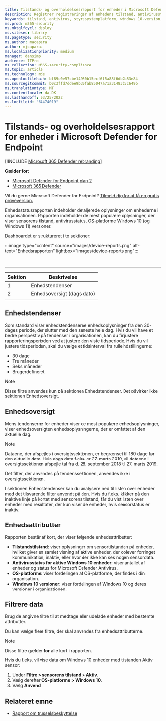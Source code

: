 ```yaml
---
title: Tilstands- og overholdelsesrapport for enheder i Microsoft Defender for Endpoint
description: Registrer registreringer af enhedens tilstand, antivirusstatus, OPERATIVSYSTEM-platform Windows 10 versioner ved hjælp af tilstands- og overholdelsesrapporten for enheder
keywords: tilstand, antivirus, styresystemplatform, windows 10-version, version, tilstand, overholdelse, tilstand
ms.prod: m365-security
ms.mktglfcycl: deploy
ms.sitesec: library
ms.pagetype: security
ms.author: macapara
author: mjcaparas
ms.localizationpriority: medium
manager: dansimp
audience: ITPro
ms.collection: M365-security-compliance
ms.topic: article
ms.technology: mde
ms.openlocfilehash: bf89c0e57cbe14980b15ecf6f5a88f6db2b83e84
ms.sourcegitcommit: b0c3ffd7ddee9b30fab85047a71a31483b5c649b
ms.translationtype: MT
ms.contentlocale: da-DK
ms.lasthandoff: 03/25/2022
ms.locfileid: "64474019"
---
```

# <a name="device-health-and-compliance-report-in-microsoft-defender-for-endpoint"></a>Tilstands- og overholdelsesrapport for enheder i Microsoft Defender for Endpoint

[!INCLUDE [Microsoft 365 Defender rebranding](../../includes/microsoft-defender.md)]


**Gælder for:**
- [Microsoft Defender for Endpoint plan 2](https://go.microsoft.com/fwlink/p/?linkid=2154037)
- [Microsoft 365 Defender](https://go.microsoft.com/fwlink/?linkid=2118804)

Vil du gerne Microsoft Defender for Endpoint? [Tilmeld dig for at få en gratis prøveversion.](https://signup.microsoft.com/create-account/signup?products=7f379fee-c4f9-4278-b0a1-e4c8c2fcdf7e&ru=https://aka.ms/MDEp2OpenTrial?ocid=docs-wdatp-exposedapis-abovefoldlink)

Enhedsstatusrapporten indeholder detaljerede oplysninger om enhederne i organisationen. Rapporten indeholder de mest populære oplysninger, der viser sensorens tilstand, antivirusstatus, OS-platforme Windows 10 (og Windows 11) versioner.

Dashboardet er struktureret i to sektioner:

:::image type="content" source="images/device-reports.png" alt-text="Enhedsrapporten" lightbox="images/device-reports.png":::


<br>

****

|Sektion|Beskrivelse|
|---|---|
|1|Enhedstendenser|
|2|Enhedsoversigt (dags dato)|
|||

## <a name="device-trends"></a>Enhedstendenser

Som standard viser enhedstendenserne enhedsoplysninger fra den 30-dages periode, der slutter med den seneste hele dag. Hvis du vil have et bedre perspektiv på tendenser i organisationen, kan du finjustere rapporteringsperioden ved at justere den viste tidsperiode. Hvis du vil justere tidsperioden, skal du vælge et tidsinterval fra rulleindstillingerne:

- 30 dage
- Tre måneder
- Seks måneder
- Brugerdefineret

> [!NOTE]
> Disse filtre anvendes kun på sektionen Enhedstendenser. Det påvirker ikke sektionen Enhedsoversigt.

## <a name="device-summary"></a>Enhedsoversigt

Mens tendenserne for enheder viser de mest populære enhedsoplysninger, viser enhedsoversigten enhedsoplysningerne, der er omfattet af den aktuelle dag.

> [!NOTE]
> Dataene, der afspejles i oversigtssektionen, er begrænset til 180 dage før den aktuelle dato. Hvis dags dato f.eks. er 27. marts 2019, vil dataene i oversigtssektionen afspejle tal fra d. 28. september 2018 til 27. marts 2019.
>
> Det filter, der anvendes på tendenssektionen, anvendes ikke i oversigtssektionen.

I sektionen Enhedstendenser kan du analysere ned til listen over enheder med det tilsvarende filter anvendt på den. Hvis du f.eks. klikker på den inaktive linje på kortet med sensorens tilstand, får du vist listen over enheder med resultater, der kun viser de enheder, hvis sensorstatus er inaktiv.

## <a name="device-attributes"></a>Enhedsattributter

Rapporten består af kort, der viser følgende enhedsattributter:

- **Tilstandstilstand**: viser oplysninger om sensortilstanden på enheder, hvilket giver en samlet visning af aktive enheder, der oplever forringet kommunikation, inaktiv, eller hvor der ikke kan ses nogen sensordata.
- **Antivirusstatus for aktive Windows 10 enheder**: viser antallet af enheder og status for Microsoft Defender Antivirus.
- **OS-platforme**: viser fordelingen af OS-platforme, der findes i din organisation.
- **Windows 10 versioner**: viser fordelingen af Windows 10 og deres versioner i organisationen.

## <a name="filter-data"></a>Filtrere data

Brug de angivne filtre til at medtage eller udelade enheder med bestemte attributter.

Du kan vælge flere filtre, der skal anvendes fra enhedsattributterne.

> [!NOTE]
> Disse filtre gælder **for** alle kort i rapporten.

Hvis du f.eks. vil vise data om Windows 10 enheder med tilstanden Aktiv sensor:

1. Under **Filtre > sensorens tilstand > Aktiv**.
2. Vælg derefter **OS-platforme > Windows 10**.
3. Vælg **Anvend**.

## <a name="related-topic"></a>Relateret emne

- [Rapport om trusselsbeskyttelse](threat-protection-reports.md)
